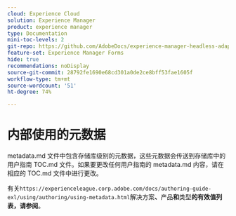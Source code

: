 ```yaml
---
cloud: Experience Cloud
solution: Experience Manager
product: experience manager
type: Documentation
mini-toc-levels: 2
git-repo: https://github.com/AdobeDocs/experience-manager-headless-adaptive-forms.zh-Hans
feature-set: Experience Manager Forms
hide: true
recommendations: noDisplay
source-git-commit: 28792fe1690e68cd301a0de2ce8bff53fae1605f
workflow-type: tm+mt
source-wordcount: '51'
ht-degree: 74%

---
```



# 内部使用的元数据

metadata.md 文件中包含存储库级别的元数据，这些元数据会传送到存储库中的用户指南 TOC.md 文件。如果要更改任何用户指南的 metadata.md 内容，请在相应的 TOC.md 文件中进行更改。

有关`https://experienceleague.corp.adobe.com/docs/authoring-guide-exl/using/authoring/using-metadata.html`解决方案&#x200B;**、**&#x200B;产品&#x200B;**和**&#x200B;类型&#x200B;**的有效值列表，请参阅**。
